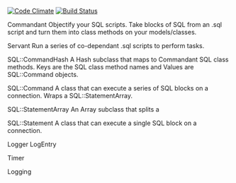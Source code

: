 [![Code Climate](https://codeclimate.com/badge.png)](https://codeclimate.com/github/jackross/threequel)
[![Build Status](https://secure.travis-ci.org/jackross/threequel.png)](http://travis-ci.org/jackross/threequel)

Commandant
Objectify your SQL scripts.  Take blocks of SQL from an .sql script and turn them into class methods on your models/classes.

Servant
Run a series of co-dependant .sql scripts to perform tasks.

SQL::CommandHash
A Hash subclass that maps to Commandant SQL class methods.  Keys are the SQL class method names and Values are SQL::Command objects.

SQL::Command
A class that can execute a series of SQL blocks on a connection.  Wraps a SQL::StatementArray.

SQL::StatementArray
An Array subclass that splits a 

SQL::Statement
A class that can execute a single SQL block on a connection.

Logger
LogEntry

Timer

Logging